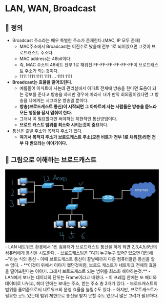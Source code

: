 # LAN, WAN, Broadcast
## 🍎 정의
- Broadcast 주소라는 매우 특별한 주소가 존재한다.(MAC, IP 모두 존재)
    - MAC주소에서 Broadcast는 이진수로 봤을때 전부 1로 되어있으면 그것이 브로드캐스트 주소다.
    - MAC address는 48bit이다.
    - 즉, MAC 주소의 48비트 전부 1로 채워진 FF-FF-FF-FF-FF-FF이 브로드캐스트 주소가 되는것이다.
    - 1111 1111 1111 1111 ... 1111 1111
- **Broadcast는 효율을 떨어뜨린다.**
    - 예를들어 아파트에 사는데 관리실에서 아파트 전체에 방송을 한다면 도움이 되는 정보를 준다고 방송을 하지만 경우에 따라서 내가 만약 회의중이였다면 그 방송을 나에게는 시끄러운 방송일 뿐이다.
    - **방송(브로드캐스트 통신)이 시작되면 그 아파트에 사는 사람들은 방송을 듣느라 모든 행동을 잠시 멈춰야 한다.**
    - 그래서 꼭 필요할때만 써야하는 제한적인 통신방법이다.
    - **브로드 캐스트 범위를 최소화 시키는것이 중요**하다.
- 통신은 출발 주소와 목적지 주소가 있다.
    - **여기서 목적지 주소가 브로드캐스트 주소(모든 비트가 전부 1로 채워진)라면 전부 다 받으라는 이야기이다.**

## 🍎 그림으로 이해하는 브로드캐스트
<img src='./Broadcast.jpg' width=700>
- LAN 네트워크 환경에서 1번 컴퓨터가 브로드캐스트 통신을 하게 되면 2,3,4,5,6번의 컴퓨터에게 통신을 시도한다.
    - 브로드캐스팅은 "여기 누구누구 있어? 있으면 대답해~"라는 식의 통신
    - 이때 브로드캐스트 통신이 끝날때까지 다른 컴퓨터들은 통신을 할 수 없다.
    - **이것이 위에서 이야기 했던것처럼, 브로드 캐스트가 네트워크 전체의 효율을 떨어뜨린다는 이야기. 그래서 브로드캐스트 되는 범위를 최소화 해야하는것.**
- LAN에서 보내는 데이터의 단위는 Frame이라고 배웠다.
    - 이 프레임 안에는 또 헤더와 데이터로 나뉘고, 헤더 안에는 보내는 주소, 받는 주소 총 2개가 있다.
- 브로드캐스트의 범위를 줄여줌으로써 네트워크의 운영 효율을 늘릴수도 있다.
- 하지만, 브로트캐스트가 필요한 곳도 있는데 범위 제한으로 통신을 받지 못할 수도 있으니 많은 고려가 필요하다.
